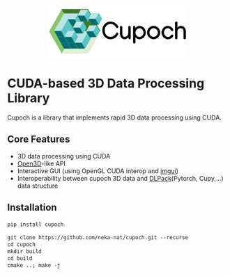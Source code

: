 <p align="center">
<img src="docs/_static/cupoch_logo.png" width="320" />
</p>

# CUDA-based 3D Data Processing Library

Cupoch is a library that implements rapid 3D data processing using CUDA.

## Core Features

* 3D data processing using CUDA
* [Open3D](https://github.com/intel-isl/Open3D)-like API
* Interactive GUI (using OpenGL CUDA interop and [imgui](https://github.com/ocornut/imgui))
* Interoperability between cupoch 3D data and [DLPack](https://github.com/dmlc/dlpack)(Pytorch, Cupy,...) data structure

## Installation

```
pip install cupoch
```

```
git clone https://github.com/neka-nat/cupoch.git --recurse
cd cupoch
mkdir build
cd build
cmake ..; make -j
```